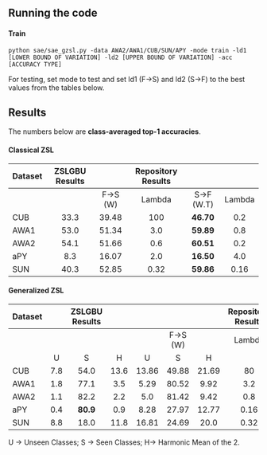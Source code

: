 ## Running the code

#### Train

```
python sae/sae_gzsl.py -data AWA2/AWA1/CUB/SUN/APY -mode train -ld1 [LOWER BOUND OF VARIATION] -ld2 [UPPER BOUND OF VARIATION] -acc [ACCURACY TYPE]
```
For testing, set mode to test and set ld1 (F->S) and ld2 (S->F) to the best values from the tables below.

## Results

The numbers below are **class-averaged top-1 accuracies**.

#### Classical ZSL

| Dataset | ZSLGBU Results || Repository Results                    |||
|---------|:--------------:|:--------:|:------:|:----------:|:-------:|
|         |                | F->S (W) | Lambda | S->F (W.T) | Lambda  |
| CUB     | 33.3           | 39.48    | 100    | **46.70**  | 0.2     |
| AWA1    | 53.0           | 51.34    | 3.0    | **59.89**  | 0.8     |
| AWA2    | 54.1           | 51.66    | 0.6    | **60.51**  | 0.2     |
| aPY     | 8.3            | 16.07    | 2.0    | **16.50**  | 4.0     |
| SUN     | 40.3           | 52.85    | 0.32   | **59.86**  | 0.16    |

#### Generalized ZSL

|Dataset ||ZSLGBU Results       |||||Repository Results      |||||
|--------|:-----:|:-----:|:-----:|:-:|:-:|:-:|:-:|:-:|:-:|:-:|:-:|
|        |       |       |       ||F->S (W)  || Lambda ||S->F (W.T)  || Lambda  |
|        | U     | S     | H     | U | S | H  |        | U | S | H    |         |
| CUB    | 7.8 | 54.0 | 13.6 | 13.86 | 49.88 | 21.69 | 80 | **15.72** | **57.02** | **24.64** | 0.2 |
| AWA1   | 1.8 | 77.1 | 3.5 | 5.29 | 80.52 | 9.92 | 3.2 | **14.72** | **82.93** | **25.0** | 0.8 |
| AWA2   | 1.1 | 82.2 | 2.2 | 5.0 | 81.42 | 9.42 | 0.8 | **12.86** | **87.20** | **22.41** | 0.2 |
| aPY    | 0.4 | **80.9** | 0.9 | 8.28 | 27.97 | 12.77 | 0.16 | **9.48** | 56.62 | **16.24** | 2.56 |
| SUN    | 8.8 | 18.0 | 11.8 | 16.81 | 24.69 | 20.0 | 0.32 | **19.03** | **31.20** | **23.64** | 0.08 |

U -> Unseen Classes; S -> Seen Classes; H-> Harmonic Mean of the 2.
